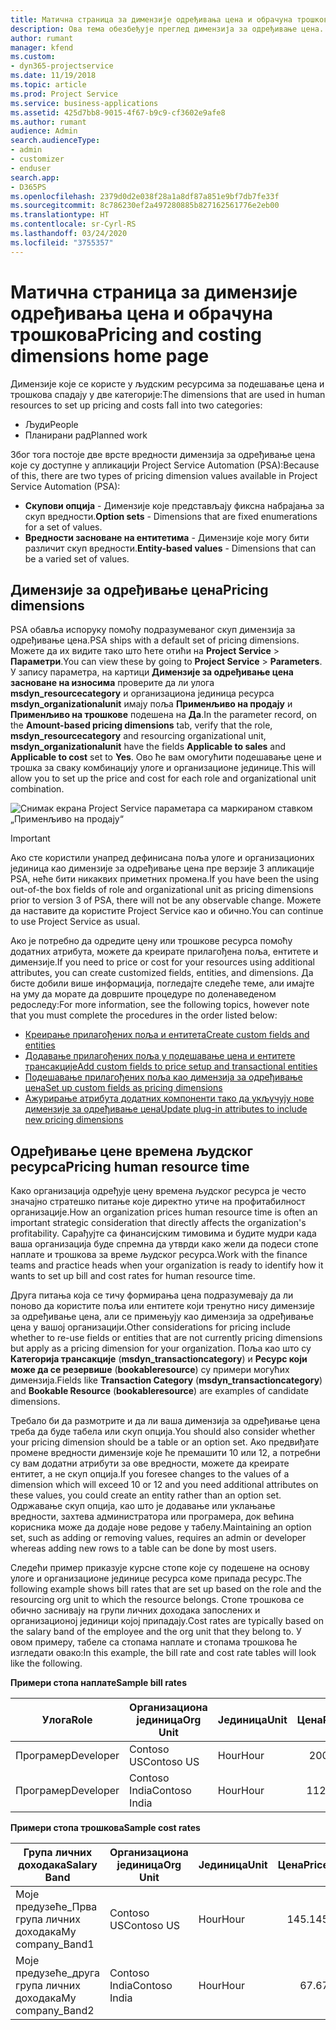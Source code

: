 ```yaml
---
title: Матична страница за димензије одређивања цена и обрачуна трошкова
description: Ова тема обезбеђује преглед димензија за одређивање цена.
author: rumant
manager: kfend
ms.custom:
- dyn365-projectservice
ms.date: 11/19/2018
ms.topic: article
ms.prod: Project Service
ms.service: business-applications
ms.assetid: 425d7bb8-9015-4f67-b9c9-cf3602e9afe8
ms.author: rumant
audience: Admin
search.audienceType:
- admin
- customizer
- enduser
search.app:
- D365PS
ms.openlocfilehash: 2379d0d2e038f28a1a8df87a851e9bf7db7fe33f
ms.sourcegitcommit: 8c786230ef2a497280885b827162561776e2eb00
ms.translationtype: HT
ms.contentlocale: sr-Cyrl-RS
ms.lasthandoff: 03/24/2020
ms.locfileid: "3755357"
---
```

# <a name="pricing-and-costing-dimensions-home-page"></a><span data-ttu-id="31aa9-103">Матична страница за димензије одређивања цена и обрачуна трошкова</span><span class="sxs-lookup"><span data-stu-id="31aa9-103">Pricing and costing dimensions home page</span></span>

<span data-ttu-id="31aa9-104">Димензије које се користе у људским ресурсима за подешавање цена и трошкова спадају у две категорије:</span><span class="sxs-lookup"><span data-stu-id="31aa9-104">The dimensions that are used in human resources to set up pricing and costs fall into two categories:</span></span>

- <span data-ttu-id="31aa9-105">Људи</span><span class="sxs-lookup"><span data-stu-id="31aa9-105">People</span></span>
- <span data-ttu-id="31aa9-106">Планирани рад</span><span class="sxs-lookup"><span data-stu-id="31aa9-106">Planned work</span></span>

<span data-ttu-id="31aa9-107">Због тога постоје две врсте вредности димензија за одређивање цена које су доступне у апликацији Project Service Automation (PSA):</span><span class="sxs-lookup"><span data-stu-id="31aa9-107">Because of this, there are two types of pricing dimension values available in Project Service Automation (PSA):</span></span> 

- <span data-ttu-id="31aa9-108">**Скупови опција** - Димензије које представљају фиксна набрајања за скуп вредности.</span><span class="sxs-lookup"><span data-stu-id="31aa9-108">**Option sets** - Dimensions that are fixed enumerations for a set of values.</span></span>
- <span data-ttu-id="31aa9-109">**Вредности засноване на ентитетима** - Димензије које могу бити различит скуп вредности.</span><span class="sxs-lookup"><span data-stu-id="31aa9-109">**Entity-based values** - Dimensions that can be a varied set of values.</span></span>

## <a name="pricing-dimensions"></a><span data-ttu-id="31aa9-110">Димензије за одређивање цена</span><span class="sxs-lookup"><span data-stu-id="31aa9-110">Pricing dimensions</span></span>

<span data-ttu-id="31aa9-111">PSA обавља испоруку помоћу подразумеваног скуп димензија за одређивање цена.</span><span class="sxs-lookup"><span data-stu-id="31aa9-111">PSA ships with a default set of pricing dimensions.</span></span> <span data-ttu-id="31aa9-112">Можете да их видите тако што ћете отићи на **Project Service** > **Параметри**.</span><span class="sxs-lookup"><span data-stu-id="31aa9-112">You can view these by going to **Project Service** > **Parameters**.</span></span> <span data-ttu-id="31aa9-113">У запису параметра, на картици **Димензије за одређивање цена засноване на износима** проверите да ли улога **msdyn_resourcecategory** и организациона јединица ресурса **msdyn_organizationalunit** имају поља **Применљиво на продају** и **Применљиво на трошкове** подешена на **Да**.</span><span class="sxs-lookup"><span data-stu-id="31aa9-113">In the parameter record, on the **Amount-based pricing dimensions** tab, verify that the role, **msdyn_resourcecategory** and resourcing organizational unit, **msdyn_organizationalunit** have the fields **Applicable to sales** and **Applicable to cost** set to **Yes**.</span></span> <span data-ttu-id="31aa9-114">Ово ће вам омогућити подешавање цене и трошка за сваку комбинацију улоге и организационе јединице.</span><span class="sxs-lookup"><span data-stu-id="31aa9-114">This will allow you to set up the price and cost for each role and organizational unit combination.</span></span>

![Снимак екрана Project Service параметара са маркираном ставком „Применљиво на продају“](media/PS-OOB-parameters.png)

> [!IMPORTANT]
> <span data-ttu-id="31aa9-116">Ако сте користили унапред дефинисана поља улоге и организационих јединица као димензије за одређивање цена пре верзије 3 апликације PSA, неће бити никаквих приметних промена.</span><span class="sxs-lookup"><span data-stu-id="31aa9-116">If you have been the using out-of-the box fields of role and organizational unit as pricing dimensions prior to version 3 of PSA, there will not be any observable change.</span></span> <span data-ttu-id="31aa9-117">Можете да наставите да користите Project Service као и обично.</span><span class="sxs-lookup"><span data-stu-id="31aa9-117">You can continue to use Project Service as usual.</span></span> 

<span data-ttu-id="31aa9-118">Ако је потребно да одредите цену или трошкове ресурса помоћу додатних атрибута, можете да креирате прилагођена поља, ентитете и димензије.</span><span class="sxs-lookup"><span data-stu-id="31aa9-118">If you need to price or cost for your resources using additional attributes, you can create customized fields, entities, and dimensions.</span></span> <span data-ttu-id="31aa9-119">Да бисте добили више информација, погледајте следеће теме, али имајте на уму да морате да довршите процедуре по доленаведеном редоследу:</span><span class="sxs-lookup"><span data-stu-id="31aa9-119">For more information, see the following topics, however note that you must complete the procedures in the order listed below:</span></span>

- [<span data-ttu-id="31aa9-120">Креирање прилагођених поља и ентитета</span><span class="sxs-lookup"><span data-stu-id="31aa9-120">Create custom fields and entities</span></span>](create-custom-fields-entities.md)
- [<span data-ttu-id="31aa9-121">Додавање прилагођених поља у подешавање цена и ентитете трансакције</span><span class="sxs-lookup"><span data-stu-id="31aa9-121">Add custom fields to price setup and transactional entities</span></span>](field-references.md)
- [<span data-ttu-id="31aa9-122">Подешавање прилагођених поља као димензија за одређивање цена</span><span class="sxs-lookup"><span data-stu-id="31aa9-122">Set up custom fields as pricing dimensions</span></span>](set-up-pricing-dimensions.md)
- [<span data-ttu-id="31aa9-123">Ажурирање атрибута додатних компоненти тако да укључују нове димензије за одређивање цена</span><span class="sxs-lookup"><span data-stu-id="31aa9-123">Update plug-in attributes to include new pricing dimensions</span></span>](update-plug-in-attributes.md)

## <a name="pricing-human-resource-time"></a><span data-ttu-id="31aa9-124">Одређивање цене времена људског ресурса</span><span class="sxs-lookup"><span data-stu-id="31aa9-124">Pricing human resource time</span></span>
<span data-ttu-id="31aa9-125">Како организација одређује цену времена људског ресурса је често значајно стратешко питање које директно утиче на профитабилност организације.</span><span class="sxs-lookup"><span data-stu-id="31aa9-125">How an organization prices human resource time is often an important strategic consideration that directly affects the organization's profitability.</span></span> <span data-ttu-id="31aa9-126">Сарађујте са финансијским тимовима и будите мудри када ваша организација буде спремна да утврди како жели да подеси стопе наплате и трошкова за време људског ресурса.</span><span class="sxs-lookup"><span data-stu-id="31aa9-126">Work with the finance teams and practice heads when your organization is ready to identify how it wants to set up bill and cost rates for human resource time.</span></span>

<span data-ttu-id="31aa9-127">Друга питања која се тичу формирања цена подразумевају да ли поново да користите поља или ентитете који тренутно нису димензије за одређивање цена, али се примењују као димензија за одређивање цена у вашој организацији.</span><span class="sxs-lookup"><span data-stu-id="31aa9-127">Other considerations for pricing include whether to re-use fields or entities that are not currently pricing dimensions but apply as a pricing dimension for your organization.</span></span> <span data-ttu-id="31aa9-128">Поља као што су **Категорија трансакције** (**msdyn_transactioncategory**) и **Ресурс који може да се резервише** (**bookableresource**) су примери могућих димензија.</span><span class="sxs-lookup"><span data-stu-id="31aa9-128">Fields like **Transaction Category** (**msdyn_transactioncategory**) and **Bookable Resource** (**bookableresource**) are examples of candidate dimensions.</span></span> 

<span data-ttu-id="31aa9-129">Требало би да размотрите и да ли ваша димензија за одређивање цена треба да буде табела или скуп опција.</span><span class="sxs-lookup"><span data-stu-id="31aa9-129">You should also consider whether your pricing dimension should be a table or an option set.</span></span> <span data-ttu-id="31aa9-130">Ако предвиђате промене вредности димензије које ће премашити 10 или 12, а потребни су вам додатни атрибути за ове вредности, можете да креирате ентитет, а не скуп опција.</span><span class="sxs-lookup"><span data-stu-id="31aa9-130">If you foresee changes to the values of a dimension which will exceed 10 or 12 and you need additional attributes on these values, you could create an entity rather than an option set.</span></span> <span data-ttu-id="31aa9-131">Одржавање скуп опција, као што је додавање или уклањање вредности, захтева администратора или програмера, док већина корисника може да додаје нове редове у табелу.</span><span class="sxs-lookup"><span data-stu-id="31aa9-131">Maintaining an option set, such as adding or removing values, requires an admin or developer whereas adding new rows to a table can be done by most users.</span></span>

<span data-ttu-id="31aa9-132">Следећи пример приказује курсне стопе које су подешене на основу улоге и организационе јединице ресурса коме припада ресурс.</span><span class="sxs-lookup"><span data-stu-id="31aa9-132">The following example shows bill rates that are set up based on the role and the resourcing org unit to which the resource belongs.</span></span> <span data-ttu-id="31aa9-133">Стопе трошкова се обично заснивају на групи личних доходака запослених и организационој јединици којој припадају.</span><span class="sxs-lookup"><span data-stu-id="31aa9-133">Cost rates are typically based on the salary band of the employee and the org unit that they belong to.</span></span> <span data-ttu-id="31aa9-134">У овом примеру, табеле са стопама наплате и стопама трошкова ће изгледати овако:</span><span class="sxs-lookup"><span data-stu-id="31aa9-134">In this example, the bill rate and cost rate tables will look like the following.</span></span>

<span data-ttu-id="31aa9-135">**Примери стопа наплате**</span><span class="sxs-lookup"><span data-stu-id="31aa9-135">**Sample bill rates**</span></span>

| <span data-ttu-id="31aa9-136">Улога</span><span class="sxs-lookup"><span data-stu-id="31aa9-136">Role</span></span>        | <span data-ttu-id="31aa9-137">Организациона јединица</span><span class="sxs-lookup"><span data-stu-id="31aa9-137">Org Unit</span></span>    |<span data-ttu-id="31aa9-138">Јединица</span><span class="sxs-lookup"><span data-stu-id="31aa9-138">Unit</span></span>      |<span data-ttu-id="31aa9-139">Цена</span><span class="sxs-lookup"><span data-stu-id="31aa9-139">Price</span></span>      |<span data-ttu-id="31aa9-140">Валута</span><span class="sxs-lookup"><span data-stu-id="31aa9-140">Currency</span></span>  |
| ------------|-------------|----------|----------:|----------|
| <span data-ttu-id="31aa9-141">Програмер</span><span class="sxs-lookup"><span data-stu-id="31aa9-141">Developer</span></span>   | <span data-ttu-id="31aa9-142">Contoso US</span><span class="sxs-lookup"><span data-stu-id="31aa9-142">Contoso US</span></span>  |<span data-ttu-id="31aa9-143">Hour</span><span class="sxs-lookup"><span data-stu-id="31aa9-143">Hour</span></span> | <span data-ttu-id="31aa9-144">200</span><span class="sxs-lookup"><span data-stu-id="31aa9-144">200</span></span>|<span data-ttu-id="31aa9-145">USD</span><span class="sxs-lookup"><span data-stu-id="31aa9-145">USD</span></span>     |
| <span data-ttu-id="31aa9-146">Програмер</span><span class="sxs-lookup"><span data-stu-id="31aa9-146">Developer</span></span>   | <span data-ttu-id="31aa9-147">Contoso India</span><span class="sxs-lookup"><span data-stu-id="31aa9-147">Contoso India</span></span> |<span data-ttu-id="31aa9-148">Hour</span><span class="sxs-lookup"><span data-stu-id="31aa9-148">Hour</span></span>|   <span data-ttu-id="31aa9-149">112.</span><span class="sxs-lookup"><span data-stu-id="31aa9-149">112</span></span>|<span data-ttu-id="31aa9-150">USD</span><span class="sxs-lookup"><span data-stu-id="31aa9-150">USD</span></span>     |


<span data-ttu-id="31aa9-151">**Примери стопа трошкова**</span><span class="sxs-lookup"><span data-stu-id="31aa9-151">**Sample cost rates**</span></span>

| <span data-ttu-id="31aa9-152">Група личних доходака</span><span class="sxs-lookup"><span data-stu-id="31aa9-152">Salary Band</span></span>     | <span data-ttu-id="31aa9-153">Организациона јединица</span><span class="sxs-lookup"><span data-stu-id="31aa9-153">Org Unit</span></span>    |<span data-ttu-id="31aa9-154">Јединица</span><span class="sxs-lookup"><span data-stu-id="31aa9-154">Unit</span></span>      |<span data-ttu-id="31aa9-155">Цена</span><span class="sxs-lookup"><span data-stu-id="31aa9-155">Price</span></span>      |<span data-ttu-id="31aa9-156">Валута</span><span class="sxs-lookup"><span data-stu-id="31aa9-156">Currency</span></span>  |
| ----------------|-------------|----------|----------:|----------|
| <span data-ttu-id="31aa9-157">Моје предузеће_Прва група личних доходака</span><span class="sxs-lookup"><span data-stu-id="31aa9-157">My company_Band1</span></span> | <span data-ttu-id="31aa9-158">Contoso US</span><span class="sxs-lookup"><span data-stu-id="31aa9-158">Contoso US</span></span>  |<span data-ttu-id="31aa9-159">Hour</span><span class="sxs-lookup"><span data-stu-id="31aa9-159">Hour</span></span> | <span data-ttu-id="31aa9-160">145.</span><span class="sxs-lookup"><span data-stu-id="31aa9-160">145</span></span>|<span data-ttu-id="31aa9-161">USD</span><span class="sxs-lookup"><span data-stu-id="31aa9-161">USD</span></span>     |
| <span data-ttu-id="31aa9-162">Моје предузеће_друга група личних доходака</span><span class="sxs-lookup"><span data-stu-id="31aa9-162">My company_Band2</span></span> | <span data-ttu-id="31aa9-163">Contoso India</span><span class="sxs-lookup"><span data-stu-id="31aa9-163">Contoso India</span></span> |<span data-ttu-id="31aa9-164">Hour</span><span class="sxs-lookup"><span data-stu-id="31aa9-164">Hour</span></span>|   <span data-ttu-id="31aa9-165">67.</span><span class="sxs-lookup"><span data-stu-id="31aa9-165">67</span></span>|<span data-ttu-id="31aa9-166">USD</span><span class="sxs-lookup"><span data-stu-id="31aa9-166">USD</span></span>     |
